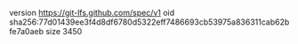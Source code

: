 version https://git-lfs.github.com/spec/v1
oid sha256:77d01439ee3f4d8df6780d5322eff7486693cb53975a836311cab62bfe7a0aeb
size 3450
